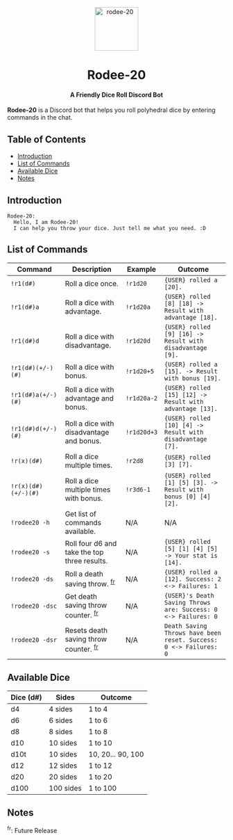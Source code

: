 <div align="center">
  <img src="#" alt="rodee-20" height="100">
  <h1>Rodee-20</h1>
  <h4>A Friendly Dice Roll Discord Bot</h4>
</div>

**Rodee-20** is a Discord bot that helps you roll polyhedral dice by entering commands in the chat.

## Table of Contents

- [Introduction](#Introduction)
- [List of Commands](#List-of-Commands)
- [Available Dice](#Available-Dice)
- [Notes](#Notes)

## Introduction

```
Rodee-20:
  Hello, I am Rodee-20!
  I can help you throw your dice. Just tell me what you need. :D
```

## List of Commands

| Command             | Description                                                        | Example     | Outcome                                                           |
| ------------------- | ------------------------------------------------------------------ | ----------- | ----------------------------------------------------------------- |
| `!r1(d#)`           | Roll a dice once.                                                  | `!r1d20`    | `{USER} rolled a [20].`                                           |
| `!r1(d#)a`          | Roll a dice with advantage.                                        | `!r1d20a`   | `{USER} rolled [8] [18] -> Result with advantage [18].`           |
| `!r1(d#)d`          | Roll a dice with disadvantage.                                     | `!r1d20d`   | `{USER} rolled [9] [16] -> Result with disadvantage [9].`         |
| `!r1(d#)(+/-)(#)`   | Roll a dice with bonus.                                            | `!r1d20+5`  | `{USER} rolled a [15]. -> Result with bonus [19].`                |
| `!r1(d#)a(+/-)(#)`  | Roll a dice with advantage and bonus.                              | `!r1d20a-2` | `{USER} rolled [15] [12] -> Result with advantage [13].`          |
| `!r1(d#)d(+/-)(#)`  | Roll a dice with disadvantage and bonus.                           | `!r1d20d+3` | `{USER} rolled [10] [4] -> Result with disadvantage [7].`         |
| `!r(x)(d#)`         | Roll a dice multiple times.                                        | `!r2d8`     | `{USER} rolled [3] [7].`                                          |
| `!r(x)(d#)(+/-)(#)` | Roll a dice multiple times with bonus.                             | `!r3d6-1`   | `{USER} rolled [1] [5] [3]. -> Result with bonus [0] [4] [2].`    |
| `!rodee20 -h`       | Get list of commands available.                                    | N/A         | N/A                                                               |
| `!rodee20 -s`       | Roll four d6 and take the top three results.                       | N/A         | `{USER} rolled [5] [1] [4] [5] -> Your stat is [14].`             |
| `!rodee20 -ds`      | Roll a death saving throw. <sup><a href="#fr">fr</a></sup>         | N/A         | `{USER} rolled a [12]. Success: 2 <-> Failures: 1`                |
| `!rodee20 -dsc`     | Get death saving throw counter. <sup><a href="#fr">fr</a></sup>    | N/A         | `{USER}'s Death Saving Throws are: Success: 0 <-> Failures: 0`    |
| `!rodee20 -dsr`     | Resets death saving throw counter. <sup><a href="#fr">fr</a></sup> | N/A         | `Death Saving Throws have been reset. Success: 0 <-> Failures: 0` |

## Available Dice

| Dice (d#) | Sides     | Outcome           |
| --------- | --------- | ----------------- |
| d4        | 4 sides   | 1 to 4            |
| d6        | 6 sides   | 1 to 6            |
| d8        | 8 sides   | 1 to 8            |
| d10       | 10 sides  | 1 to 10           |
| d10t      | 10 sides  | 10, 20... 90, 100 |
| d12       | 12 sides  | 1 to 12           |
| d20       | 20 sides  | 1 to 20           |
| d100      | 100 sides | 1 to 100          |

## Notes

<sup><a id="fr">fr</a></sup>: Future Release
